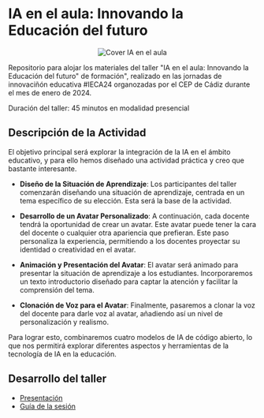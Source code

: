 # IA en el aula: Innovando la Educación del futuro

<p align="center">
  <img src="assets/IA en el aula: Innovando la Educación del futuro.png" alt="Cover IA en el aula">
</p>

Repositorio para alojar los materiales del taller "IA en el aula: Innovando la Educación del futuro" de formación", realizado en las jornadas de innovaciñón educativa #IECA24  organozadas por el CEP de Cádiz durante el mes de enero de 2024.

Duración del taller: 45 minutos en modalidad presencial

## Descripción de la Actividad

El objetivo principal será explorar la integración de la IA en el ámbito educativo, y para ello hemos diseñado una actividad práctica y creo que bastante interesante.

- **Diseño de la Situación de Aprendizaje**: Los participantes del taller comenzarán diseñando una situación de aprendizaje, centrada en un tema específico de su elección. Esta será la base de la actividad.

- **Desarrollo de un Avatar Personalizado**: A continuación, cada docente tendrá la oportunidad de crear un avatar. Este avatar puede tener la cara del docente o cualquier otra apariencia que prefieran. Este paso personaliza la experiencia, permitiendo a los docentes proyectar su identidad o creatividad en el avatar.

- **Animación y Presentación del Avatar**: El avatar será animado para presentar la situación de aprendizaje a los estudiantes. Incorporaremos un texto introductorio diseñado para captar la atención y facilitar la comprensión del tema.

- **Clonación de Voz para el Avatar**: Finalmente, pasaremos a clonar la voz del docente para darle voz al avatar, añadiendo así un nivel de personalización y realismo.

Para lograr esto, combinaremos cuatro modelos de IA de código abierto, lo que nos permitirá explorar diferentes aspectos y herramientas de la tecnología de IA en la educación.


## Desarrollo del taller

* [Presentación]()
* [Guía de la sesión]()

